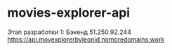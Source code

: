 # movies-explorer-api
Этап разработки 1: Бэкенд
51.250.92.244
https://api.movexplorerbyleonid.nomoredomains.work
